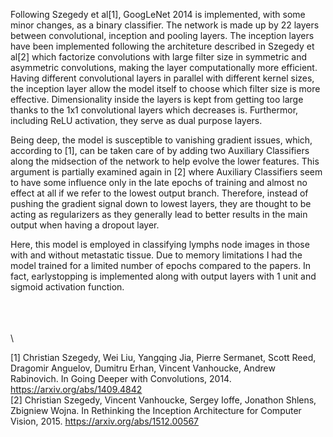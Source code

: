 Following Szegedy et al[1], GoogLeNet 2014 is implemented, with some minor changes, as a binary classifier. The network is made up by 22 layers between convolutional, inception and pooling layers. The inception layers have been implemented following the architeture described in Szegedy et al[2] which factorize convolutions with large filter size in symmetric and asymmetric convolutions, making the layer computationally more efficient. Having different convolutional layers in parallel with different kernel sizes, the inception layer allow the model itself to choose which filter size is more effective. Dimensionality inside the layers is kept from getting too large thanks to the 1x1 convolutional layers which decreases is. Furthermor, including ReLU activation, they serve as dual purpose layers.

Being deep, the model is susceptible to vanishing gradient issues, which, according to [1], can be taken care of by adding two Auxiliary Classifiers along the midsection of the network to help evolve the lower features. This argument is partially examined again in [2] where Auxiliary Classifiers seem to have some influence only in the late epochs of training and almost no effect at all if we refer to the lowest output branch. Therefore, instead of pushing the gradient signal down to lowest layers, they are thought to be acting as regularizers as they generally lead to better results in the main output when having a dropout layer.

Here, this model is employed in classifying lymphs node images in those with and without metastatic tissue. Due to memory limitations I had the model trained for a limited number of epochs compared to the papers. In fact, earlystopping is implemented along with output layers with 1 unit and sigmoid activation function. 



\
\
\
\



[1] Christian Szegedy, Wei Liu, Yangqing Jia, Pierre Sermanet, Scott Reed, Dragomir Anguelov, Dumitru Erhan, Vincent Vanhoucke, Andrew Rabinovich. In Going Deeper with Convolutions, 2014. https://arxiv.org/abs/1409.4842 \
[2] Christian Szegedy, Vincent Vanhoucke, Sergey Ioffe, Jonathon Shlens, Zbigniew Wojna. In Rethinking the Inception Architecture for Computer Vision, 2015. https://arxiv.org/abs/1512.00567
